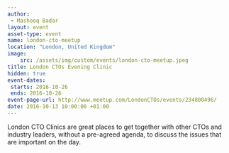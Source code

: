 ```yaml
---
author:
 - Mashooq Badar
layout: event
asset-type: event
name: london-cto-meetup
location: "London, United Kingdom"
image:
    src: /assets/img/custom/events/london-cto-meetup.jpeg
title: London CTOs Evening Clinic
hidden: true
event-dates:
 starts: 2016-10-26
 ends: 2016-10-26
event-page-url: http://www.meetup.com/LondonCTOs/events/234800496/
date: 2016-10-13 10:00:00 +01:00
---
```


London CTO Clinics are great places to get together with other CTOs and industry leaders, without a pre-agreed agenda, to discuss the issues that are important on the day.
